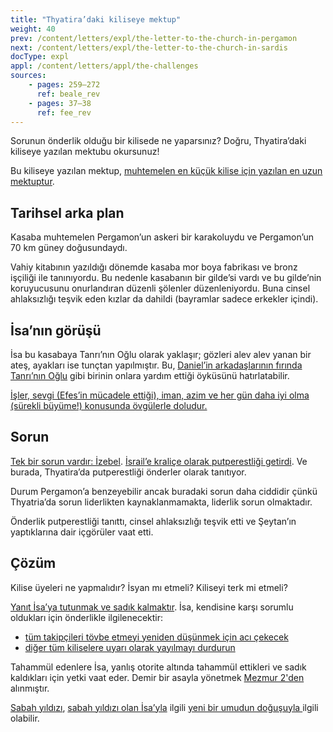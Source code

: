 ```yaml
---
title: "Thyatira’daki kiliseye mektup"
weight: 40
prev: /content/letters/expl/the-letter-to-the-church-in-pergamon
next: /content/letters/expl/the-letter-to-the-church-in-sardis
docType: expl
appl: /content/letters/appl/the-challenges
sources: 
    - pages: 259–272
      ref: beale_rev
    - pages: 37–38
      ref: fee_rev
---
```


Sorunun önderlik olduğu bir kilisede ne yaparsınız? Doğru, Thyatira’daki kiliseye yazılan mektubu okursunuz!

Bu kiliseye yazılan mektup, [muhtemelen en küçük kilise için yazılan en uzun mektuptur](https://www.bibleserver.com/TR/Vahiy2%3A18-29).

## Tarihsel arka plan

<a name="76fc"></a>
Kasaba muhtemelen Pergamon’un askeri bir karakoluydu ve Pergamon’un 70 km güney doğusundaydı.

Vahiy kitabının yazıldığı dönemde kasaba mor boya fabrikası ve bronz işçiliği ile tanınıyordu. Bu nedenle kasabanın bir gilde’si vardı ve bu gilde’nin koruyucusunu onurlandıran düzenli şölenler düzenleniyordu. Buna cinsel ahlaksızlığı teşvik eden kızlar da dahildi (bayramlar sadece erkekler içindi).

## İsa’nın görüşü

<a name="5c6b"></a>
İsa bu kasabaya Tanrı’nın Oğlu olarak yaklaşır; gözleri alev alev yanan bir ateş, ayakları ise tunçtan yapılmıştır. Bu, [Daniel’in arkadaşlarının fırında](https://www.bibleserver.com/TR/Daniel3) [Tanrı’nın Oğlu](https://www.bibleserver.com/TR/Daniel3%3A25) gibi birinin onlara yardım ettiği öyküsünü hatırlatabilir.

[İşler, sevgi (Efes’in mücadele ettiği), iman, azim ve her gün daha iyi olma (sürekli büyüme!) konusunda övgülerle doludur.](https://www.bibleserver.com/TR/Vahiy2%3A19)

## Sorun

<a name="94db"></a>
[Tek bir sorun vardır: İzebel](https://www.bibleserver.com/TR/Vahiy2%3A20). [İsrail’e kraliçe olarak putperestliği getirdi](https://www.bibleserver.com/TR/1.Krallar16%3A31). Ve burada, Thyatira’da putperestliği önderler olarak tanıtıyor.

Durum Pergamon’a benzeyebilir ancak buradaki sorun daha ciddidir çünkü Thyatria’da sorun liderlikten kaynaklanmamakta, liderlik sorun olmaktadır.

Önderlik putperestliği tanıttı, cinsel ahlaksızlığı teşvik etti ve Şeytan’ın yaptıklarına dair içgörüler vaat etti.

## Çözüm

<a name="ac15"></a>
Kilise üyeleri ne yapmalıdır? İsyan mı etmeli? Kiliseyi terk mi etmeli?

[Yanıt İsa’ya tutunmak ve sadık kalmaktır](https://www.bibleserver.com/TR/Vahiy2%3A24-25). İsa, kendisine karşı sorumlu oldukları için önderlikle ilgilenecektir:

- [tüm takipçileri tövbe etmeyi yeniden düşünmek için acı çekecek](https://www.bibleserver.com/TR/Vahiy2%3A21-22)
- [diğer tüm kiliselere uyarı olarak yayılmayı durdurun](https://www.bibleserver.com/TR/Vahiy2%3A23)

Tahammül edenlere İsa, yanlış otorite altında tahammül ettikleri ve sadık kaldıkları için yetki vaat eder. Demir bir asayla yönetmek [Mezmur 2'den ](https://www.bibleserver.com/TR/Mezmur2)alınmıştır.

[Sabah yıldızı](https://www.bibleserver.com/TR/Vahiy2%3A28), [sabah yıldızı olan İsa’yla](https://www.bibleserver.com/TR/Vahiy22%3A16) ilgili [yeni bir umudun doğuşuyla ](https://www.bibleserver.com/TR/2.Petrus1%3A19)ilgili olabilir.
